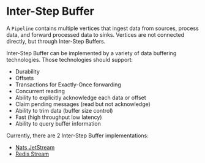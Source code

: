 # Inter-Step Buffer

A `Pipeline` contains multiple vertices that ingest data from sources, process data, and forward processed data to sinks.
Vertices are not connected directly, but through Inter-Step Buffers.

Inter-Step Buffer can be implemented by a variety of data buffering technologies. Those technologies should support:

- Durability
- Offsets
- Transactions for Exactly-Once forwarding
- Concurrent reading
- Ability to explicitly acknowledge each data or offset
- Claim pending messages (read but not acknowledge)
- Ability to trim data (buffer size control)
- Fast (high throughput low latency)
- Ability to query buffer information

Currently, there are 2 Inter-Step Buffer implementations:

- [Nats JetStream](https://docs.nats.io/nats-concepts/jetstream)
- [Redis Stream](https://redis.io/topics/streams-intro)
